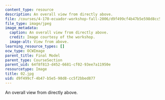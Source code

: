 ```yaml
---
content_type: resource
description: An overall view from directly above.
file: /courses/4-170-ecuador-workshop-fall-2006/d9f499cf4b47b5e598d8cc5f2bbed877_02.jpg
file_type: image/jpeg
image_metadata:
  caption: An overall view from directly above.
  credit: Image courtesy of the workshop.
  image-alt: View from above.
learning_resource_types: []
ocw_type: OCWImage
parent_title: Final Model
parent_type: CourseSection
parent_uid: 64f8f813-d452-6681-cf02-93ee7a11950e
resourcetype: Image
title: 02.jpg
uid: d9f499cf-4b47-b5e5-98d8-cc5f2bbed877
---
```

An overall view from directly above.

